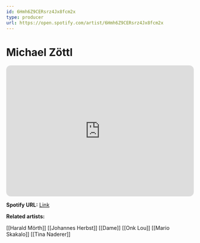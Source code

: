 ```yaml
---
id: 6Hmh6Z9CERsrz4Jx8fcm2x
type: producer
url: https://open.spotify.com/artist/6Hmh6Z9CERsrz4Jx8fcm2x
---
```

# Michael Zöttl

<iframe style="border-radius:12px" src="https://open.spotify.com/embed/artist/6Hmh6Z9CERsrz4Jx8fcm2x" width="100%" height="352" frameBorder="0" allowfullscreen="" allow="autoplay; clipboard-write; encrypted-media; fullscreen; picture-in-picture" loading="lazy"></iframe>

**Spotify URL:** [Link](https://open.spotify.com/artist/6Hmh6Z9CERsrz4Jx8fcm2x)

**Related artists:**

[[Harald Mörth]]
[[Johannes Herbst]]
[[Dame]]
[[Onk Lou]]
[[Mario Skakalo]]
[[Tina Naderer]]
